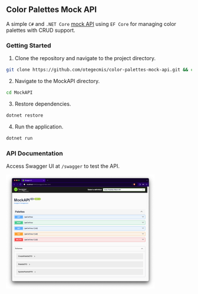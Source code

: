 ## Color Palettes Mock API

A simple `C#` and `.NET Core` <ins>mock API</ins> using `EF Core` for managing color palettes with CRUD support.

### Getting Started

1. Clone the repository and navigate to the project directory.
```sh
git clone https://github.com/otegecmis/color-palettes-mock-api.git && cd color-palettes-mock-api
```

2. Navigate to the MockAPI directory.
```sh
cd MockAPI
```

3. Restore dependencies.
```sh
dotnet restore
```

4. Run the application.
```sh
dotnet run
```

### API Documentation

Access Swagger UI at `/swagger` to test the API.

<div style="float: left;">
    <img src="Assets/Swagger.png" style="width: 80%;" />
</div>

